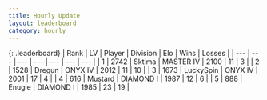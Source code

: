 ```yaml
---
title: Hourly Update
layout: leaderboard
category: hourly
---
```


{: .leaderboard}
| Rank | LV | Player | Division | Elo | Wins | Losses |
| --- | --- | --- | --- | --- | --- | --- |
| <span data-change="0">1</span> | 2742 | <span title="ID: 353063">Sktima</span> | MASTER IV | <span data-change="0">2100</span> | <span data-change="0">11</span> | <span data-change="0">3</span> |
| <span data-change="0">2</span> | 1528 | <span title="ID: 337810">Dregun</span> | ONYX IV | <span data-change="0">2012</span> | <span data-change="0">11</span> | <span data-change="0">10</span> |
| <span data-change="0">3</span> | 1673 | <span title="ID: 498412">LuckySpin</span> | ONYX IV | <span data-change="0">2001</span> | <span data-change="0">17</span> | <span data-change="0">4</span> |
| <span data-change="1">4</span> | 616 | <span title="ID: 611082">Mustard</span> | DIAMOND I | <span data-change="0">1987</span> | <span data-change="0">12</span> | <span data-change="0">6</span> |
| <span data-change="1">5</span> | 888 | <span title="ID: 623502">Enugie</span> | DIAMOND I | <span data-change="0">1985</span> | <span data-change="0">23</span> | <span data-change="0">19</span> |